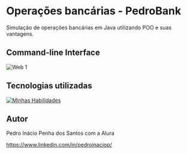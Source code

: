 # Operações bancárias - PedroBank

Simulação de operações bancárias em Java utilizando POO e suas vantagens.

## Command-line Interface
![Web 1]()

## Tecnologias utilizadas
[![Minhas Habilidades](https://skillicons.dev/icons?i=java)](https://skillicons.dev)

## Autor

Pedro Inácio Penha dos Santos com a Alura

https://www.linkedin.com/in/pedroinaciop/


